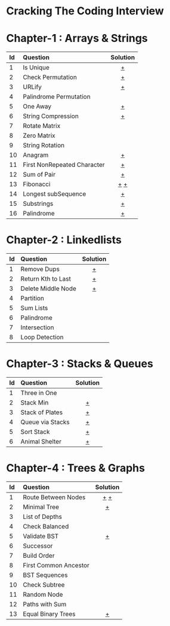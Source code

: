 # Cracking The Coding Interview

# Chapter-1 : Arrays & Strings

| Id   | Question              | Solution |
| :--- | :---                  | :---:    |
| 1    | Is Unique   | [+](https://github.com/koraybostanci/practice-makes-perfect/blob/master/cracking-the-coding-interview/src/main/java/com/coding/practicemakesperfect/problems/chapter1_arraysandstrings/problem1/Solution.java) |
| 2    | Check Permutation   | [+](https://github.com/koraybostanci/practice-makes-perfect/blob/master/cracking-the-coding-interview/src/main/java/com/coding/practicemakesperfect/problems/chapter1_arraysandstrings/problem2/Solution.java) |
| 3    | URLify   | [+](https://github.com/koraybostanci/practice-makes-perfect/blob/master/cracking-the-coding-interview/src/main/java/com/coding/practicemakesperfect/problems/chapter1_arraysandstrings/problem3/Solution.java) |
| 4    | Palindrome Permutation   |  |
| 5    | One Away   | [+](https://github.com/koraybostanci/practice-makes-perfect/blob/master/cracking-the-coding-interview/src/main/java/com/coding/practicemakesperfect/problems/chapter1_arraysandstrings/problem5/Solution.java) |
| 6    | String Compression   | [+](https://github.com/koraybostanci/practice-makes-perfect/blob/master/cracking-the-coding-interview/src/main/java/com/coding/practicemakesperfect/problems/chapter1_arraysandstrings/problem6/Solution.java) |
| 7    | Rotate Matrix   |  |
| 8    | Zero Matrix   |  |
| 9    | String Rotation   |  |
| 10   | Anagram   | [+](https://github.com/koraybostanci/practice-makes-perfect/blob/master/cracking-the-coding-interview/src/main/java/com/coding/practicemakesperfect/problems/chapter1_arraysandstrings/problem10/Solution.java) |
| 11   | First NonRepeated Character   | [+](https://github.com/koraybostanci/practice-makes-perfect/blob/master/cracking-the-coding-interview/src/main/java/com/coding/practicemakesperfect/problems/chapter1_arraysandstrings/problem11/Solution.java) |
| 12   | Sum of Pair   | [+](https://github.com/koraybostanci/practice-makes-perfect/blob/master/cracking-the-coding-interview/src/main/java/com/coding/practicemakesperfect/problems/chapter1_arraysandstrings/problem12/Solution.java) |
| 13   | Fibonacci   | [+](https://github.com/koraybostanci/practice-makes-perfect/blob/master/cracking-the-coding-interview/src/main/java/com/coding/practicemakesperfect/problems/chapter1_arraysandstrings/problem13/IterativeFibonacci.java) [+](https://github.com/koraybostanci/practice-makes-perfect/blob/master/cracking-the-coding-interview/src/main/java/com/coding/practicemakesperfect/problems/chapter1_arraysandstrings/problem13/RecursiveFibonacci.java)|
| 14   | Longest subSequence   | [+](https://github.com/koraybostanci/practice-makes-perfect/blob/master/cracking-the-coding-interview/src/main/java/com/coding/practicemakesperfect/problems/chapter1_arraysandstrings/problem14/Solution.java) |
| 15   | Substrings   | [+](https://github.com/koraybostanci/practice-makes-perfect/blob/master/cracking-the-coding-interview/src/main/java/com/coding/practicemakesperfect/problems/chapter1_arraysandstrings/problem15/Solution.java) |
| 16   | Palindrome   | [+](https://github.com/koraybostanci/practice-makes-perfect/blob/master/cracking-the-coding-interview/src/main/java/com/coding/practicemakesperfect/problems/chapter1_arraysandstrings/problem16/Solution.java) |


# Chapter-2 : Linkedlists

| Id   | Question              | Solution |
| :--- | :---                  | :---:    |
| 1    | Remove Dups   | [+](https://github.com/koraybostanci/practice-makes-perfect/blob/master/cracking-the-coding-interview/src/main/java/com/coding/practicemakesperfect/problems/chapter4_linkedlists/problem1/Solution.java) |
| 2    | Return Kth to Last          | [+](https://github.com/koraybostanci/practice-makes-perfect/blob/master/cracking-the-coding-interview/src/main/java/com/coding/practicemakesperfect/problems/chapter4_linkedlists/problem2/Solution.java) |
| 3    | Delete Middle Node          | [+](https://github.com/koraybostanci/practice-makes-perfect/blob/master/cracking-the-coding-interview/src/main/java/com/coding/practicemakesperfect/problems/chapter4_linkedlists/problem3/Solution.java) |
| 4    | Partition        |  |
| 5    | Sum Lists        |  |
| 6    | Palindrome       |  |
| 7    | Intersection     |  |
| 8    | Loop Detection   |  |



# Chapter-3 : Stacks & Queues

| Id   | Question              | Solution |
| :--- | :---                  | :---:    |
| 1    | Three in One   |  |
| 2    | Stack Min          | [+](https://github.com/koraybostanci/practice-makes-perfect/blob/master/cracking-the-coding-interview/src/main/java/com/coding/practicemakesperfect/problems/chapter4_stacksandqueues/problem2/Solution.java) |
| 3    | Stack of Plates          | [+](https://github.com/koraybostanci/practice-makes-perfect/blob/master/cracking-the-coding-interview/src/main/java/com/coding/practicemakesperfect/problems/chapter4_stacksandqueues/problem3/Solution.java) |
| 4    | Queue via Stacks        | [+](https://github.com/koraybostanci/practice-makes-perfect/blob/master/cracking-the-coding-interview/src/main/java/com/coding/practicemakesperfect/problems/chapter4_stacksandqueues/problem4/Solution.java) |
| 5    | Sort Stack        | [+](https://github.com/koraybostanci/practice-makes-perfect/blob/master/cracking-the-coding-interview/src/main/java/com/coding/practicemakesperfect/problems/chapter4_stacksandqueues/problem5/Solution.java) |
| 6    | Animal Shelter       | [+](https://github.com/koraybostanci/practice-makes-perfect/blob/master/cracking-the-coding-interview/src/main/java/com/coding/practicemakesperfect/problems/chapter4_stacksandqueues/problem6/Solution.java) |

# Chapter-4 : Trees & Graphs

| Id   | Question              | Solution |
| :--- | :---                  | :---:    |
| 1    | Route Between Nodes   | [+](https://github.com/koraybostanci/practice-makes-perfect/blob/master/cracking-the-coding-interview/src/main/java/com/coding/practicemakesperfect/problems/chapter4_treesandgraphs/problem1/Solution.java) [+](https://github.com/koraybostanci/practice-makes-perfect/blob/master/cracking-the-coding-interview/src/main/java/com/coding/practicemakesperfect/problems/chapter4_treesandgraphs/problem1/Solution2.java)|
| 2    | Minimal Tree          | [+](https://github.com/koraybostanci/practice-makes-perfect/blob/master/cracking-the-coding-interview/src/main/java/com/coding/practicemakesperfect/problems/chapter4_treesandgraphs/problem2/Solution.java) |
| 3    | List of Depths        |  |
| 4    | Check Balanced        |  |
| 5    | Validate BST          | [+](https://github.com/koraybostanci/practice-makes-perfect/blob/master/cracking-the-coding-interview/src/main/java/com/coding/practicemakesperfect/problems/chapter4_treesandgraphs/problem5/Solution.java) |
| 6    | Successor             |  |
| 7    | Build Order           |  |
| 8    | First Common Ancestor |  |
| 9    | BST Sequences         |  |
| 10   | Check Subtree         |  |
| 11   | Random Node           |  |
| 12   | Paths with Sum        |  |
| 13   | Equal Binary Trees    | [+](https://github.com/koraybostanci/practice-makes-perfect/blob/master/cracking-the-coding-interview/src/main/java/com/coding/practicemakesperfect/problems/chapter4_treesandgraphs/problem13/Solution.java) |
